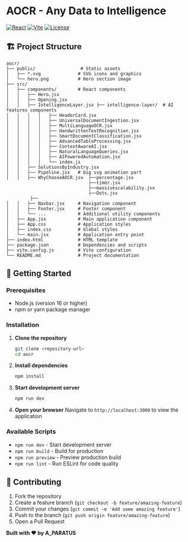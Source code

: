 # AOCR - Any Data to Intelligence

[![React](https://img.shields.io/badge/React-18.2.0-blue.svg)](https://reactjs.org/)
[![Vite](https://img.shields.io/badge/Vite-5.0.0-purple.svg)](https://vitejs.dev/)
[![License](https://img.shields.io/badge/License-MIT-green.svg)](LICENSE)

## 🏗️ Project Structure

```
aocr/
├── public/                 # Static assets
│   ├── *.svg              # SVG icons and graphics
│   └── hero.png           # Hero section image
├── src/
│   ├── components/        # React components
│   │   ├── Hero.jsx      
│   │   ├── Opening.jsx    
│   │   ├── IntelligenceLayer.jsx ├── intelligence-layer/  # AI features components
│   │   │   │   ├── HeaderCard.jsx
│   │   │   │   ├── UniversalDocumentIngestion.jsx
│   │   │   │   ├── MultiLanguageOCR.jsx
│   │   │   │   ├── HandwrittenTextRecognition.jsx
│   │   │   │   ├── SmartDocumentClassification.jsx
│   │   │   │   ├── AdvancedTableProcessing.jsx
│   │   │   │   ├── ContextAwareAI.jsx
│   │   │   │   ├── NaturalLanguageQueries.jsx
│   │   │   │   ├── AIPoweredAutomation.jsx
│   │   │   │   └── index.js 
│   │   ├── SolutionsByIndustry.jsx 
│   │   ├── Pipeline.jsx   # big svg animation part
│   │   ├── WhyChooseAOCR.jsx  ├──percentage.jsx
                               ├──timer.jsx
                               ├──massivescalability.jsx
                               ├──Dots.jsx
         ├──
│   │   ├── Navbar.jsx     # Navigation component
│   │   ├── Footer.jsx     # Footer component
│   │   └── ...            # Additional utility components
│   ├── App.jsx            # Main application component
│   ├── App.css            # Application styles
│   ├── index.css          # Global styles
│   └── main.jsx           # Application entry point
├── index.html             # HTML template
├── package.json           # Dependencies and scripts
├── vite.config.js         # Vite configuration
└── README.md              # Project documentation
```
## 🚀 Getting Started

### Prerequisites
- Node.js (version 16 or higher)
- npm or yarn package manager

### Installation

1. **Clone the repository**
   ```bash
   git clone <repository-url>
   cd aocr
   ```

2. **Install dependencies**
   ```bash
   npm install
   ```

3. **Start development server**
   ```bash
   npm run dev
   ```

4. **Open your browser**
   Navigate to `http://localhost:3000` to view the application

### Available Scripts

- `npm run dev` - Start development server
- `npm run build` - Build for production
- `npm run preview` - Preview production build
- `npm run lint` - Run ESLint for code quality

## 🤝 Contributing

1. Fork the repository
2. Create a feature branch (`git checkout -b feature/amazing-feature`)
3. Commit your changes (`git commit -m 'Add some amazing feature'`)
4. Push to the branch (`git push origin feature/amazing-feature`)
5. Open a Pull Request




**Built with ❤️ by A_PARATUS** 